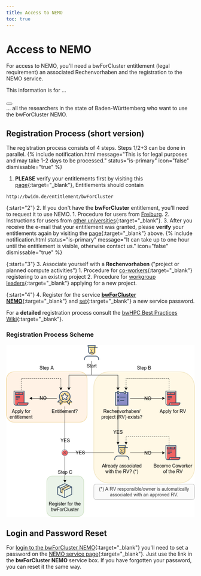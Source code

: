 ```yaml
---
title: Access to NEMO
toc: true
---
```


# Access to NEMO

For access to NEMO, you'll need a bwForCluster entitlement (legal
requirement) an associated Rechenvorhaben and the registration to the
NEMO service.

<article class="message is-warning">
  <div class="message-header">
    <p>This information is for ...</p>
    <button class="delete" aria-label="delete"></button>
  </div>
  <div class="message-body">
    ... all the researchers in the state of Baden-Württemberg who want to use the bwForCluster NEMO.
  </div>
</article>

## Registration Process (short version)

The registration process consists of 4 steps. Steps 1/2+3 can be done in parallel.
{% include notification.html
  message="This is for legal purposes and may take 1-2 days to be processed."
  status="is-primary"
  icon="false"
  dismissable="true" %}

1. **PLEASE** verify your entitlements first by visiting this
  [page](https://bwservices.uni-freiburg.de/user/index.xhtml "User info"){:target="_blank"},
  Entitlements should contain

```{=html}
http://bwidm.de/entitlement/bwForCluster
```

{:start="2"}
2. If you don't have the **bwForCluster** entitlement, you'll need to request it to use NEMO.
    1. Procedure for users from
      [Freiburg](/bwhpc/entitlement/ "Entitlement form").
    2. Instructions for users from
      [other universities](https://wiki.bwhpc.de/e/Registration/bwForCluster/Entitlement){:target="_blank"}.
    3. After you receive the e-mail that your entitlement was granted,
      please **verify** your entitlements again by visiting the
      [page](https://bwservices.uni-freiburg.de/user/index.xhtml){:target="_blank"}
      above.
{% include notification.html
  status="is-primary"
  message="It can take up to one hour until the entitlement is visible, otherwise contact us."
  icon="false"
  dismissable="true" %}

{:start="3"}
3. Associate yourself with a **Rechenvorhaben** ("project or planned compute activities")
    1. Procedure for
      [co-workers](https://wiki.bwhpc.de/e/Registration/bwForCluster/RV#Become_Coworker_of_a_RV){:target="_blank"}
      registering to an existing project
    2. Procedure for
      [workgroup leaders](https://wiki.bwhpc.de/e/Registration/bwForCluster/RV#Register_a_new_RV){:target="_blank"}
      applying for a new project.

{:start="4"}
4. Register for the service
  [**bwForCluster NEMO**](https://bwservices.uni-freiburg.de "bwForCluster NEMO"){:target="_blank"}
  and
  [set](https://bwservices.uni-freiburg.de "Set password"){:target="_blank"}
  a new service password.

For a **detailed** registration process consult the
[bwHPC Best Practices Wiki](https://wiki.bwhpc.de/e/Registration){:target="_blank"}.

### Registration Process Scheme

![NEMO Access Workflow](/img/access-workflow.png "NEMO Access Workflow")

## Login and Password Reset

For
[login to the bwForCluster NEMO](https://wiki.bwhpc.de/e/NEMO/Login){:target="_blank"}
you'll need to set a password on the
[NEMO service page](https://bwservices.uni-freiburg.de){:target="_blank"}.
Just use the link in the **bwForCluster NEMO** service box. If you have forgotten your
password, you can reset it the same way.
